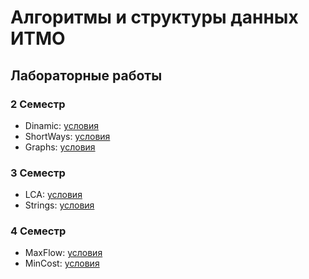 # Алгоритмы и структуры данных ИТМО

## Лабораторные работы

### 2 Семестр

- Dinamic: [условия](Dinamic/problems.pdf)
- ShortWays: [условия](ShortWays/problems.pdf)
- Graphs:  [условия](Graphs/problems.pdf)

### 3 Семестр

- LCA: [условия](LCA/problems.pdf)
- Strings: [условия](Strings/problems.pdf)

### 4 Семестр

- MaxFlow: [условия](MaxFlow/problems.pdf)
- MinCost: [условия](Min-Cost/problems.pdf)  
